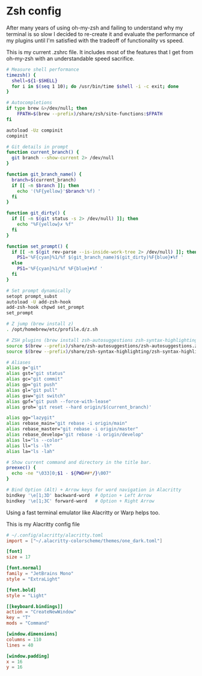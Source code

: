 # Zsh config

After many years of using oh-my-zsh and failing to understand why my terminal is
so slow I decided to re-create it and evaluate the performance of my plugins
until I'm satisfied with the tradeoff of functionality vs speed.

This is my current .zshrc file. It includes most of the features that I get from
oh-my-zsh with an understandable speed sacrifice.

```bash
# Measure shell performance
timezsh() {
  shell=${1-$SHELL}
  for i in $(seq 1 10); do /usr/bin/time $shell -i -c exit; done
}

# Autocompletions
if type brew &>/dev/null; then
    FPATH=$(brew --prefix)/share/zsh/site-functions:$FPATH
fi

autoload -Uz compinit
compinit

# Git details in prompt
function current_branch() {
  git branch --show-current 2> /dev/null
}

function git_branch_name() {
  branch=$(current_branch)
  if [[ -n $branch ]]; then
    echo '(%F{yellow}'$branch'%f) '
  fi
}

function git_dirty() {
  if [[ -n $(git status -s 2> /dev/null) ]]; then
    echo "%F{yellow}✗ %f"
  fi
}

function set_prompt() {
  if [[ -n $(git rev-parse --is-inside-work-tree 2> /dev/null) ]]; then
    PS1='%F{cyan}%1/%f $(git_branch_name)$(git_dirty)%F{blue}⏵%f '
  else
    PS1='%F{cyan}%1/%f %F{blue}⏵%f '
  fi
}

# Set prompt dynamically
setopt prompt_subst
autoload -U add-zsh-hook
add-zsh-hook chpwd set_prompt
set_prompt

# Z jump (brew install z)
. /opt/homebrew/etc/profile.d/z.sh

# ZSH plugins (brew install zsh-autosuggestions zsh-syntax-highlighting)
source $(brew --prefix)/share/zsh-autosuggestions/zsh-autosuggestions.zsh
source $(brew --prefix)/share/zsh-syntax-highlighting/zsh-syntax-highlighting.zsh

# Aliases
alias g="git"
alias gst="git status"
alias gc="git commit"
alias gp="git push"
alias gl="git pull"
alias gsw="git switch"
alias gpf="git push --force-with-lease"
alias groh='git reset --hard origin/$(current_branch)'

alias gg="lazygit"
alias rebase_main="git rebase -i origin/main"
alias rebase_master="git rebase -i origin/master"
alias rebase_develop="git rebase -i origin/develop"
alias ls="ls --color"
alias ll="ls -lh"
alias la="ls -lah"

# Show current command and directory in the title bar.
preexec() {
  echo -ne "\033]0;$1 - ${PWD##*/}\007"
}

# Bind Option (Alt) + Arrow keys for word navigation in Alacritty
bindkey '\e[1;3D' backward-word  # Option + Left Arrow
bindkey '\e[1;3C' forward-word   # Option + Right Arrow
```

Using a fast terminal emulator like Alacritty or Warp helps too.

This is my Alacritty config file
```toml
# ~/.config/alacritty/alacritty.toml
import = ["~/.alacritty-colorscheme/themes/one_dark.toml"]

[font]
size = 17

[font.normal]
family = "JetBrains Mono"
style = "ExtraLight"

[font.bold]
style = "Light"

[[keyboard.bindings]]
action = "CreateNewWindow"
key = "T"
mods = "Command"

[window.dimensions]
columns = 110
lines = 40

[window.padding]
x = 16
y = 16
```
